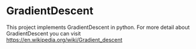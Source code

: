 # GradientDescent
This project implements GradientDescent in python. For more detail about GradientDescent you can visit https://en.wikipedia.org/wiki/Gradient_descent
